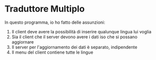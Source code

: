 # Traduttore Multiplo
In questo programma, io ho fatto delle assunzioni:<br>
<ol>
    <li>Il client deve avere la possibilità di inserire qualunque lingua lui voglia</li>
    <li>Sia il client che il server devono avere i dati iso che si possano aggiornare</li>
    <li>Il server per l'aggiornamento dei dati è separato, indipendente</li>
    <li>Il menu del client contiene tutte le lingue</li>
</ol>